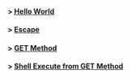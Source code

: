 #### > [Hello World](https://github.com/0x1717/flask-samples-for-myself/blob/main/src/0.py)

#### > [Escape](https://github.com/0x1717/flask-samples-for-myself/blob/main/src/1.py)

#### > [GET Method](https://github.com/0x1717/flask-samples-for-myself/blob/main/src/2.py)

#### > [Shell Execute from GET Method](https://github.com/0x1717/flask-samples-for-myself/blob/main/src/3.py)
